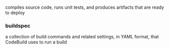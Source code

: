 compiles source code, runs unit tests, and produces artifacts that are ready to deploy  
### buildspec 
a collection of build commands and related settings, in YAML format, that CodeBuild uses to run a build  

